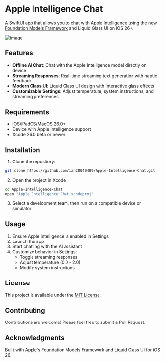 # Apple Intelligence Chat

A SwiftUI app that allows you to chat with Apple Intelligence using the new [Foundation Models Framework](https://developer.apple.com/documentation/foundationmodels) and Liquid Glass UI on iOS 26+.

![image](https://github.com/user-attachments/assets/6305de96-2c6a-4eaa-99ff-a923ad6be368)

## Features

- **Offline AI Chat**: Chat with the Apple Intelligence model directly on device
- **Streaming Responses**: Real-time streaming text generation with haptic feedback
- **Modern Glass UI**: Liquid Glass UI design with interactive glass effects
- **Customizable Settings**: Adjust temperature, system instructions, and streaming preferences

## Requirements

- iOS/iPadOS/MacOS 26.0+
- Device with Apple Intelligence support
- Xcode 26.0 beta or newer

## Installation

1. Clone the repository:

```bash
git clone https://github.com/ian20040409/Apple-Intelligence-Chat.git
```

2. Open the project in Xcode:

```bash
cd Apple-Intelligence-Chat
open "Apple Intelligence Chat.xcodeproj"
```

3. Select a development team, then run on a compatible device or simulator

## Usage

1. Ensure Apple Intelligence is enabled in Settings
2. Launch the app
3. Start chatting with the AI assistant
4. Customize behavior in Settings:
   - Toggle streaming responses
   - Adjust temperature (0.0 - 2.0)
   - Modify system instructions

## License

This project is available under the [MIT License](LICENSE).

## Contributing

Contributions are welcome! Please feel free to submit a Pull Request.

## Acknowledgments

Built with Apple's Foundation Models Framework and Liquid Glass UI for iOS 26.
